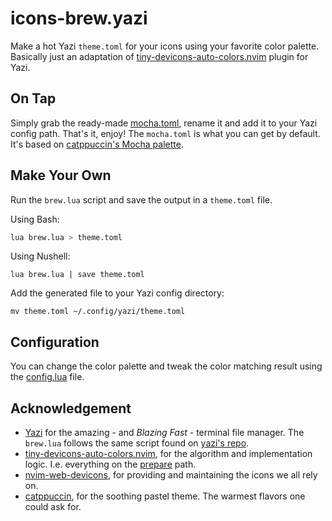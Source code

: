 # icons-brew.yazi

Make a hot Yazi `theme.toml` for your icons using your favorite color palette.
Basically just an adaptation of
[tiny-devicons-auto-colors.nvim](https://github.com/rachartier/tiny-devicons-auto-colors.nvim)
plugin for Yazi.

## On Tap

Simply grab the ready-made [mocha.toml](/mocha.toml), rename it and add it to
your Yazi config path. That's it, enjoy!
The `mocha.toml` is what you can get by default. It's based on
[catppuccin's Mocha palette](https://github.com/catppuccin/catppuccin?tab=readme-ov-file#-palette).

## Make Your Own

Run the `brew.lua` script and save the output in a `theme.toml` file.

Using Bash:

```bash
lua brew.lua > theme.toml
```

Using Nushell:

```nushell
lua brew.lua | save theme.toml
```

Add the generated file to your Yazi config directory:

```shell
mv theme.toml ~/.config/yazi/theme.toml
```

## Configuration

You can change the color palette and tweak the color matching result using the
[config.lua](/config.lua) file.

## Acknowledgement

- [Yazi](https://yazi-rs.github.io) for the amazing - and *Blazing Fast* -
terminal file manager. The `brew.lua` follows the same script found on [yazi's
repo](https://github.com/sxyazi/yazi/blob/main/scripts/icons/generate.lua).
- [tiny-devicons-auto-colors.nvim](https://github.com/rachartier/tiny-devicons-auto-colors.nvim),
for the algorithm and implementation logic. I.e. everything on the [prepare](/prepare)
path.
- [nvim-web-devicons](https://github.com/nvim-tree/nvim-web-devicons), for
providing and maintaining the icons we all rely on.
- [catppuccin](https://github.com/catppuccin), for the soothing pastel theme. The
warmest flavors one could ask for.
